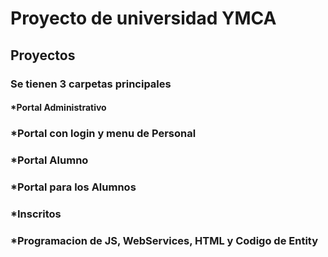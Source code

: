 # Proyecto de universidad YMCA

## Proyectos
### Se tienen 3 carpetas principales

####	*Portal Administrativo
	
###		*Portal con login y menu de Personal
	
###		 *Portal Alumno
	
###		*Portal para los Alumnos 
		
###	*Inscritos 
	
###		*Programacion de JS, WebServices, HTML y Codigo de Entity
